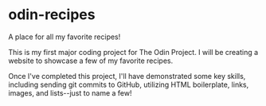 # odin-recipes
A place for all my favorite recipes!

This is my first major coding project for The Odin Project. I will be creating a website to showcase a few of my favorite recipes. 

Once I've completed this project, I'll have demonstrated some key skills, including sending git commits to GitHub, utilizing HTML boilerplate, links, images, and lists--just to name a few!

